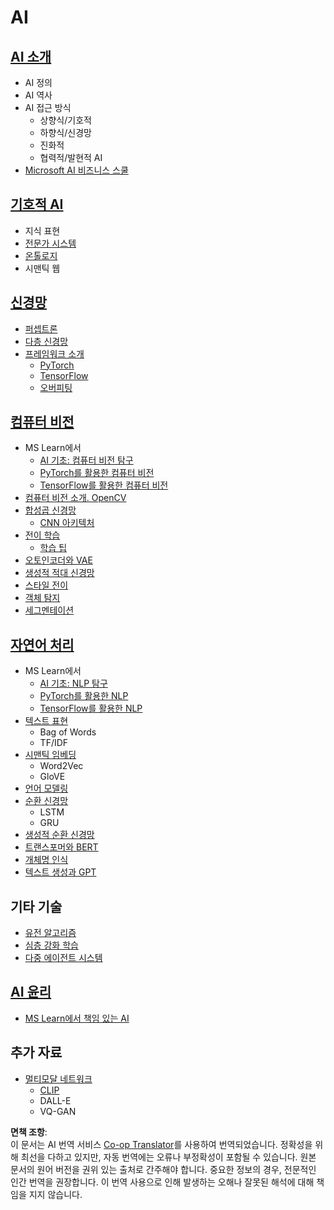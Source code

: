 <!--
CO_OP_TRANSLATOR_METADATA:
{
  "original_hash": "f2f88dbd2debd38e26149b27b1fd272d",
  "translation_date": "2025-08-24T21:38:47+00:00",
  "source_file": "etc/Mindmap.md",
  "language_code": "ko"
}
-->
# AI

## [AI 소개](https://github.com/microsoft/AI-For-Beginners/blob/main/lessons/1-Intro/README.md)
 - AI 정의
 - AI 역사
 - AI 접근 방식
     - 상향식/기호적
     - 하향식/신경망
     - 진화적
     - 협력적/발현적 AI
 - [Microsoft AI 비즈니스 스쿨](https://www.microsoft.com/ai/ai-business-school/?WT.mc_id=academic-77998-cacaste)

## [기호적 AI](https://github.com/microsoft/AI-For-Beginners/blob/main/lessons/2-Symbolic/README.md)
 - 지식 표현
 - [전문가 시스템](https://github.com/microsoft/AI-For-Beginners/blob/main/lessons/2-Symbolic/Animals.ipynb)
 - [온톨로지](https://github.com/microsoft/AI-For-Beginners/blob/main/lessons/2-Symbolic/FamilyOntology.ipynb)
 - 시맨틱 웹

## [신경망](https://github.com/microsoft/AI-For-Beginners/blob/main/lessons/3-NeuralNetworks/README.md)
 - [퍼셉트론](https://github.com/microsoft/AI-For-Beginners/blob/main/lessons/3-NeuralNetworks/03-Perceptron/README.md)
 - [다층 신경망](https://github.com/microsoft/AI-For-Beginners/blob/main/lessons/3-NeuralNetworks/04-OwnFramework/README.md)
 - [프레임워크 소개](https://github.com/microsoft/AI-For-Beginners/blob/main/lessons/3-NeuralNetworks/05-Frameworks/README.md)
   - [PyTorch](https://github.com/microsoft/AI-For-Beginners/blob/main/lessons/3-NeuralNetworks/05-Frameworks/IntroPyTorch.ipynb)
   - [TensorFlow](https://github.com/microsoft/AI-For-Beginners/blob/main/lessons/3-NeuralNetworks/05-Frameworks/IntroKerasTF.md)
   - [오버피팅](https://github.com/microsoft/AI-For-Beginners/blob/main/lessons/3-NeuralNetworks/05-Frameworks/Overfitting.md)

## [컴퓨터 비전](https://github.com/microsoft/AI-For-Beginners/blob/main/lessons/4-ComputerVision/README.md)
 - MS Learn에서
    - [AI 기초: 컴퓨터 비전 탐구](https://docs.microsoft.com/learn/paths/explore-computer-vision-microsoft-azure/?WT.mc_id=academic-77998-cacaste)
    - [PyTorch를 활용한 컴퓨터 비전](https://docs.microsoft.com/learn/modules/intro-computer-vision-pytorch/?WT.mc_id=academic-77998-cacaste)
    - [TensorFlow를 활용한 컴퓨터 비전](https://docs.microsoft.com/learn/modules/intro-computer-vision-TensorFlow/?WT.mc_id=academic-77998-cacaste)
 - [컴퓨터 비전 소개. OpenCV](https://github.com/microsoft/AI-For-Beginners/blob/main/lessons/4-ComputerVision/06-IntroCV/README.md)
 - [합성곱 신경망](https://github.com/microsoft/AI-For-Beginners/blob/main/lessons/4-ComputerVision/07-ConvNets/README.md)
   - [CNN 아키텍처](https://github.com/microsoft/AI-For-Beginners/blob/main/lessons/4-ComputerVision/07-ConvNets/CNN_Architectures.md)
 - [전이 학습](https://github.com/microsoft/AI-For-Beginners/blob/main/lessons/4-ComputerVision/08-TransferLearning/README.md)
   - [학습 팁](https://github.com/microsoft/AI-For-Beginners/blob/main/lessons/4-ComputerVision/08-TransferLearning/TrainingTricks.md)
 - [오토인코더와 VAE](https://github.com/microsoft/AI-For-Beginners/blob/main/lessons/4-ComputerVision/09-Autoencoders/README.md)
 - [생성적 적대 신경망](https://github.com/microsoft/AI-For-Beginners/blob/main/lessons/4-ComputerVision/10-GANs/README.md)
 - [스타일 전이](https://github.com/microsoft/AI-For-Beginners/blob/main/lessons/4-ComputerVision/10-GANs/StyleTransfer.ipynb)
 - [객체 탐지](https://github.com/microsoft/AI-For-Beginners/blob/main/lessons/4-ComputerVision/11-ObjectDetection/README.md)
 - [세그멘테이션](https://github.com/microsoft/AI-For-Beginners/blob/main/lessons/4-ComputerVision/12-Segmentation/README.md)
 
## [자연어 처리](https://github.com/microsoft/AI-For-Beginners/blob/main/lessons/5-NLP/README.md)
 - MS Learn에서
    - [AI 기초: NLP 탐구](https://docs.microsoft.com/learn/paths/explore-natural-language-processing/?WT.mc_id=academic-77998-cacaste)
    - [PyTorch를 활용한 NLP](https://docs.microsoft.com/learn/modules/intro-natural-language-processing-pytorch/?WT.mc_id=academic-77998-cacaste)
    - [TensorFlow를 활용한 NLP](https://docs.microsoft.com/learn/modules/intro-natural-language-processing-TensorFlow/?WT.mc_id=academic-77998-cacaste)
 - [텍스트 표현](https://github.com/microsoft/AI-For-Beginners/blob/main/lessons/5-NLP/13-TextRep/README.md)
    - Bag of Words
    - TF/IDF
 - [시맨틱 임베딩](https://github.com/microsoft/AI-For-Beginners/blob/main/lessons/5-NLP/14-Embeddings/README.md)
    - Word2Vec
    - GloVE
 - [언어 모델링](https://github.com/microsoft/AI-For-Beginners/blob/main/lessons/5-NLP/15-LanguageModeling)
 - [순환 신경망](https://github.com/microsoft/AI-For-Beginners/blob/main/lessons/5-NLP/16-RNN/README.md)
     - LSTM
     - GRU
 - [생성적 순환 신경망](https://github.com/microsoft/AI-For-Beginners/blob/main/lessons/5-NLP/17-GenerativeNetworks/README.md)
 - [트랜스포머와 BERT](https://github.com/microsoft/AI-For-Beginners/blob/main/lessons/5-NLP/18-Transformers/README.md)
 - [개체명 인식](https://github.com/microsoft/AI-For-Beginners/blob/main/lessons/5-NLP/19-NER/README.md)
 - [텍스트 생성과 GPT](https://github.com/microsoft/AI-For-Beginners/blob/main/lessons/5-NLP/20-LanguageModels/README.md)

## 기타 기술
 - [유전 알고리즘](https://github.com/microsoft/AI-For-Beginners/blob/main/lessons/6-Other/21-GeneticAlgorithms/README.md)
 - [심층 강화 학습](https://github.com/microsoft/AI-For-Beginners/blob/main/lessons/6-Other/22-DeepRL/README.md)
 - [다중 에이전트 시스템](https://github.com/microsoft/AI-For-Beginners/blob/main/lessons/6-Other/23-MultiagentSystems/README.md)

## [AI 윤리](https://github.com/microsoft/AI-For-Beginners/blob/main/lessons/7-Ethics/README.md)
 - [MS Learn에서 책임 있는 AI](https://docs.microsoft.com/learn/paths/responsible-ai-business-principles/?WT.mc_id=academic-77998-cacaste)

## 추가 자료
 - [멀티모달 네트워크](https://github.com/microsoft/AI-For-Beginners/blob/main/lessons/X-Extras/X1-MultiModal/README.md)
   - [CLIP](https://github.com/microsoft/AI-For-Beginners/blob/main/lessons/X-Extras/X1-MultiModal/Clip.ipynb)
   - DALL-E
   - VQ-GAN

**면책 조항**:  
이 문서는 AI 번역 서비스 [Co-op Translator](https://github.com/Azure/co-op-translator)를 사용하여 번역되었습니다. 정확성을 위해 최선을 다하고 있지만, 자동 번역에는 오류나 부정확성이 포함될 수 있습니다. 원본 문서의 원어 버전을 권위 있는 출처로 간주해야 합니다. 중요한 정보의 경우, 전문적인 인간 번역을 권장합니다. 이 번역 사용으로 인해 발생하는 오해나 잘못된 해석에 대해 책임을 지지 않습니다.